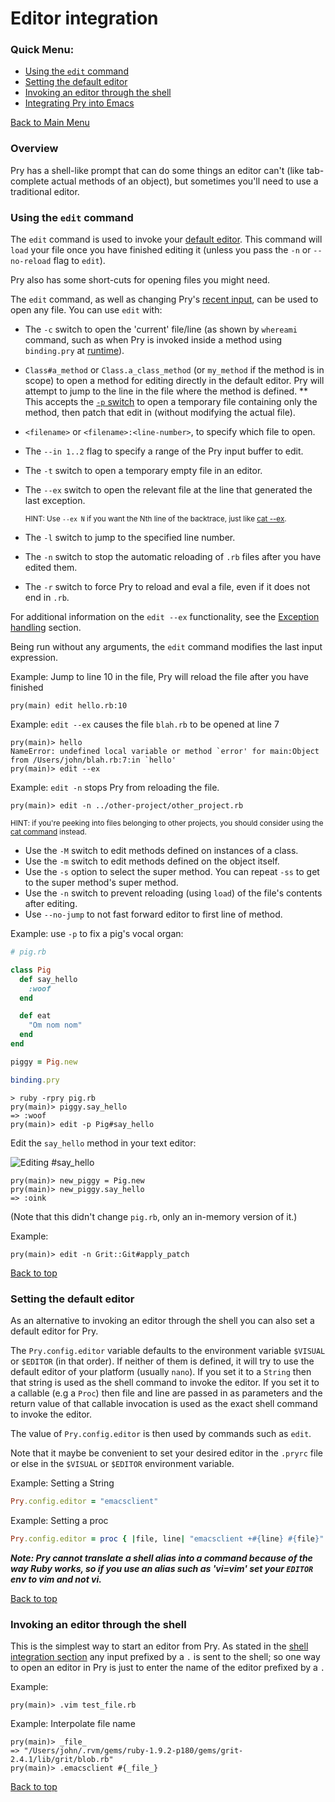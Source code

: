 # Editor integration

<a name="Back_to_top">

### Quick Menu:

* <a href="#Edit_command">Using the `edit` command</a>
* <a href="#Set_editor">Setting the default editor</a>
* <a href="#Shell_editor">Invoking an editor through the shell</a>
* [Integrating Pry into Emacs](ruby-dev.el)

[Back to Main Menu](https://github.com/pry/pry/wiki)

### Overview

Pry has a shell-like prompt that can do some things an editor can't (like tab-complete actual methods of an object), but sometimes you'll need to use a traditional editor.

<a name="Edit_command">

### Using the `edit` command

The `edit` command is used to invoke your <a href="#Set_editor">default editor</a>. This command
will `load` your file once you have finished editing it (unless you pass the `-n` or `--no-reload` flag to `edit`).

Pry also has some short-cuts for opening files you might need.

The `edit` command, as well as changing Pry's [recent input](User-Input#wiki-Edit_input_buffer), can be used to open any file. You can use `edit` with:

* The `-c` switch to open the 'current' file/line (as shown by `whereami` command, such as when Pry is invoked inside a method using `binding.pry` at [runtime](https://github.com/pry/pry/wiki/Runtime-invocation)).
* `Class#a_method` or `Class.a_class_method` (or `my_method` if the method is in scope) to open a method for editing directly in the default editor. Pry will attempt to jump to the line in the file where the method is defined.
** This accepts the <a href="#p-flag">`-p` switch</a> to open a temporary file containing only the method, then patch that edit in (without modifying the actual file).
* `<filename>` or `<filename>:<line-number>`, to specify which file to open.
* The `--in 1..2` flag to specify a range of the Pry input buffer to edit.
* The `-t` switch to open a temporary empty file in an editor.
* The `--ex` switch to open the relevant file at the line that generated the last exception.

    <small>HINT: Use `--ex N` if you want the Nth line of the backtrace, just like [cat --ex](Shell-Integration#wiki-Cat).</small>
* The `-l` switch to jump to the specified line number.
* The `-n` switch to stop the automatic reloading of `.rb` files after you have edited them.
* The `-r` switch to force Pry to reload and eval a file, even if it does not end in `.rb`.

For additional information on the `edit --ex` functionality, see the [Exception handling](https://github.com/pry/pry/wiki/Exceptions#wiki-edit___ex) section.

Being run without any arguments, the `edit` command modifies the last input expression.

Example: Jump to line 10 in the file, Pry will reload the file after you have finished

```
pry(main) edit hello.rb:10
```

Example: `edit --ex` causes the file `blah.rb` to be opened at line 7

```
pry(main)> hello
NameError: undefined local variable or method `error' for main:Object
from /Users/john/blah.rb:7:in `hello'
pry(main)> edit --ex
```

Example: `edit -n` stops Pry from reloading the file.

```
pry(main)> edit -n ../other-project/other_project.rb
```

<small>HINT: if you're peeking into files belonging to other projects, you should consider using the [cat command](Shell-Integration#wiki-Cat) instead.</small>


* Use the `-M` switch to edit methods defined on instances of a class.
* Use the `-m` switch to edit methods defined on the object itself.
* Use the `-s` option to select the super method. You can repeat `-ss` to get to the super method's super method.
* Use the `-n` switch to prevent reloading (using `load`) of the file's
  contents after editing.
* Use `--no-jump` to not fast forward editor to first line of method.

<a name="p-flag"></a>
Example: use `-p` to fix a pig's vocal organ:

```ruby
# pig.rb

class Pig
  def say_hello
    :woof
  end

  def eat
    "Om nom nom"
  end
end

piggy = Pig.new

binding.pry
```

```
> ruby -rpry pig.rb
pry(main)> piggy.say_hello
=> :woof
pry(main)> edit -p Pig#say_hello
```

Edit the `say_hello` method in your text editor:

![Editing #say_hello](http://img-fotki.yandex.ru/get/6521/98991937.e/0_87640_82501400_orig)

```
pry(main)> new_piggy = Pig.new
pry(main)> new_piggy.say_hello
=> :oink
```

(Note that this didn't change `pig.rb`, only an in-memory version of it.)

Example:

```
pry(main)> edit -n Grit::Git#apply_patch
```

<a href="#Back_to_top">Back to top</a>

<a name="Set_editor">

### Setting the default editor

As an alternative to invoking an editor through the shell you can also
set a default editor for Pry.

The `Pry.config.editor` variable defaults to the environment variable `$VISUAL` or `$EDITOR` (in that order). If neither of them is defined, it will try to use the default editor of your platform (usually `nano`). If you set it to a `String` then that string is used as the shell
command to invoke the editor. If you set it to a callable (e.g a `Proc`) then file and line are passed in as parameters and the
return value of that callable invocation is used as the exact shell command to invoke the editor.

The value of `Pry.config.editor` is then used by commands such as `edit`.

Note that it maybe be convenient to set your desired editor in the `.pryrc` file or else
in the `$VISUAL` or `$EDITOR` environment variable.

Example: Setting a String

```ruby
Pry.config.editor = "emacsclient"
```

Example: Setting a proc

```ruby
Pry.config.editor = proc { |file, line| "emacsclient +#{line} #{file}" }
```

_**Note: Pry cannot translate a shell alias into a command because of the way Ruby works, so if you use an alias such as 'vi=vim' set your `EDITOR` env to vim and not vi.**_

<a href="#Back_to_top">Back to top</a>

<a name="Shell_editor">

### Invoking an editor through the shell

This is the simplest way to start an editor from Pry. As stated in the
[shell integration
section](https://github.com/pry/pry/wiki/Shell-Integration) any input
prefixed by a `.` is sent to the shell; so one way to open an editor
in Pry is just to enter the name of the editor prefixed by a `.`

Example:

```
pry(main)> .vim test_file.rb
```

Example: Interpolate file name

```
pry(main)> _file_
=> "/Users/john/.rvm/gems/ruby-1.9.2-p180/gems/grit-2.4.1/lib/grit/blob.rb"
pry(main)> .emacsclient #{_file_}
```

<a href="#Back_to_top">Back to top</a>
